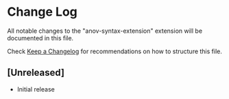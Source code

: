 # Change Log

All notable changes to the "anov-syntax-extension" extension will be documented in this file.

Check [Keep a Changelog](http://keepachangelog.com/) for recommendations on how to structure this file.

## [Unreleased]

- Initial release